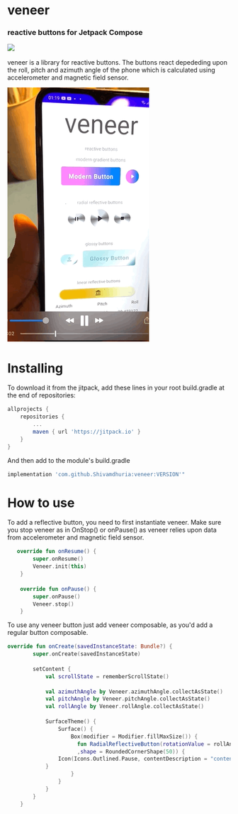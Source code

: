 # veneer
### reactive buttons for Jetpack Compose
[![](https://jitpack.io/v/Shivamdhuria/veneer.svg)](https://jitpack.io/#Shivamdhuria/veneer)


veneer is a library for reactive buttons. The buttons react depededing upon the roll, pitch and azimuth angle of the phone which is  calculated using accelerometer and magnetic field sensor. 

![Veneer Example](https://github.com/Shivamdhuria/veneer/blob/main/assets/veneer.gif)


# Installing
To download it from the jitpack, add these lines in your root build.gradle at the end of repositories:

```gradle
allprojects {
    repositories {
        ...
        maven { url 'https://jitpack.io' }
    }
}
```

And then add to the module's build.gradle

```gradle
implementation 'com.github.Shivamdhuria:veneer:VERSION'"
```

# How to use

To add a reflective button, you need to first instantiate veneer. Make sure you stop veneer as in OnStop() or onPause() as veneer relies upon data from accelerometer and magnetic field sensor.  

```Kotlin
   override fun onResume() {
        super.onResume()
        Veneer.init(this)
    }

    override fun onPause() {
        super.onPause()
        Veneer.stop()
    }

```

To use any veneer button just add veneer composable, as you'd add a regular button composable. 

```Kotlin
override fun onCreate(savedInstanceState: Bundle?) {
        super.onCreate(savedInstanceState)

        setContent {
            val scrollState = rememberScrollState()

            val azimuthAngle by Veneer.azimuthAngle.collectAsState()
            val pitchAngle by Veneer.pitchAngle.collectAsState()
            val rollAngle by Veneer.rollAngle.collectAsState()

            SurfaceTheme() {
                Surface() {
                    Box(modifier = Modifier.fillMaxSize()) {
                      fun RadialReflectiveButton(rotationValue = rollAngle, onClick =  }
                      ,shape = RoundedCornerShape(50)) {
                Icon(Icons.Outlined.Pause, contentDescription = "content description", tint = GREY600)
            }
                    }
                }
            }
        }
    }
```


